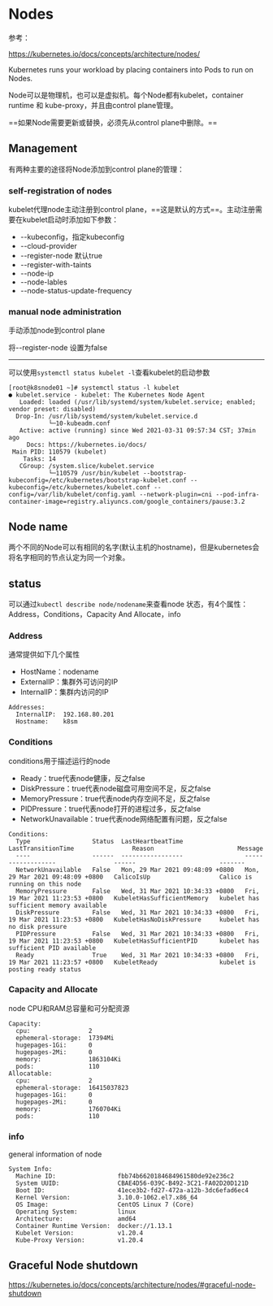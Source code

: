 # Nodes

参考：

https://kubernetes.io/docs/concepts/architecture/nodes/

Kubernetes runs your workload by placing containers into Pods to run on Nodes.

Node可以是物理机，也可以是虚拟机。每个Node都有kubelet，container runtime 和 kube-proxy，并且由control plane管理。

==如果Node需要更新或替换，必须先从control plane中删除。==

## Management

有两种主要的途径将Node添加到control plane的管理：

### self-registration of nodes

kubelet代理node主动注册到control plane，==这是默认的方式==。主动注册需要在kubelet启动时添加如下参数：

- --kubeconfig，指定kubeconfig
- --cloud-provider 
- --register-node 默认true
- --register-with-taints
- --node-ip
- --node-lables
- --node-status-update-frequency

### manual node administration

手动添加node到control plane

将--register-node 设置为false

---

可以使用`systemctl status kubelet -l`查看kubelet的启动参数

```
[root@k8snode01 ~]# systemctl status -l kubelet
● kubelet.service - kubelet: The Kubernetes Node Agent
   Loaded: loaded (/usr/lib/systemd/system/kubelet.service; enabled; vendor preset: disabled)
  Drop-In: /usr/lib/systemd/system/kubelet.service.d
           └─10-kubeadm.conf
   Active: active (running) since Wed 2021-03-31 09:57:34 CST; 37min ago
     Docs: https://kubernetes.io/docs/
 Main PID: 110579 (kubelet)
    Tasks: 14
   CGroup: /system.slice/kubelet.service
           └─110579 /usr/bin/kubelet --bootstrap-kubeconfig=/etc/kubernetes/bootstrap-kubelet.conf --kubeconfig=/etc/kubernetes/kubelet.conf --config=/var/lib/kubelet/config.yaml --network-plugin=cni --pod-infra-container-image=registry.aliyuncs.com/google_containers/pause:3.2
```

## Node  name

两个不同的Node可以有相同的名字(默认主机的hostname)，但是kubernetes会将名字相同的节点认定为同一个对象。

## status

可以通过`kubectl describe node/nodename`来查看node 状态，有4个属性：Address，Conditions，Capacity And Allocate，info

### Address

通常提供如下几个属性

- HostName：nodename
- ExternalIP：集群外可访问的IP
- InternalIP：集群内访问的IP

```
Addresses:
  InternalIP:  192.168.80.201
  Hostname:    k8sm
```

### Conditions

conditions用于描述运行的node

- Ready：true代表node健康，反之false
- DiskPressure：true代表node磁盘可用空间不足，反之false
- MemoryPressure：true代表node内存空间不足，反之false
- PIDPressure：true代表node打开的进程过多，反之false
- NetworkUnavailable：true代表node网络配置有问题，反之false

```
Conditions:
  Type                 Status  LastHeartbeatTime                 LastTransitionTime                Reason                       Message
  ----                 ------  -----------------                 ------------------                ------                       -------
  NetworkUnavailable   False   Mon, 29 Mar 2021 09:48:09 +0800   Mon, 29 Mar 2021 09:48:09 +0800   CalicoIsUp                   Calico is running on this node
  MemoryPressure       False   Wed, 31 Mar 2021 10:34:33 +0800   Fri, 19 Mar 2021 11:23:53 +0800   KubeletHasSufficientMemory   kubelet has sufficient memory available
  DiskPressure         False   Wed, 31 Mar 2021 10:34:33 +0800   Fri, 19 Mar 2021 11:23:53 +0800   KubeletHasNoDiskPressure     kubelet has no disk pressure
  PIDPressure          False   Wed, 31 Mar 2021 10:34:33 +0800   Fri, 19 Mar 2021 11:23:53 +0800   KubeletHasSufficientPID      kubelet has sufficient PID available
  Ready                True    Wed, 31 Mar 2021 10:34:33 +0800   Fri, 19 Mar 2021 11:23:57 +0800   KubeletReady                 kubelet is posting ready status
```

### Capacity  and Allocate

node CPU和RAM总容量和可分配资源

```
Capacity:
  cpu:                2
  ephemeral-storage:  17394Mi
  hugepages-1Gi:      0
  hugepages-2Mi:      0
  memory:             1863104Ki
  pods:               110
Allocatable:
  cpu:                2
  ephemeral-storage:  16415037823
  hugepages-1Gi:      0
  hugepages-2Mi:      0
  memory:             1760704Ki
  pods:               110
```

### info

general information of node

```
System Info:
  Machine ID:                 fbb74b6620184684961580de92e236c2
  System UUID:                CBAE4D56-039C-B492-3C21-FA02D20D121D
  Boot ID:                    41ece3b2-fd27-472a-a12b-3dc6efad6ec4
  Kernel Version:             3.10.0-1062.el7.x86_64
  OS Image:                   CentOS Linux 7 (Core)
  Operating System:           linux
  Architecture:               amd64
  Container Runtime Version:  docker://1.13.1
  Kubelet Version:            v1.20.4
  Kube-Proxy Version:         v1.20.4
```

## Graceful Node shutdown

https://kubernetes.io/docs/concepts/architecture/nodes/#graceful-node-shutdown




